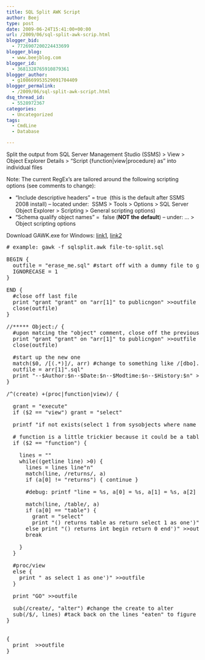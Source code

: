 ```yaml
---
title: SQL Split AWK Script
author: Beej
type: post
date: 2009-06-24T15:41:00+00:00
url: /2009/06/sql-split-awk-scrip.html
blogger_bid:
  - 7726907200224433699
blogger_blog:
  - www.beejblog.com
blogger_id:
  - 3681328765910879361
blogger_author:
  - g108669953529091704409
blogger_permalink:
  - /2009/06/sql-split-awk-script.html
dsq_thread_id:
  - 5528972367
categories:
  - Uncategorized
tags:
  - CmdLine
  - Database

---
```

Split the output from SQL Server Management Studio (SSMS) > View > Object Explorer Details > “Script {function|view|procedure} as” into individual files
  
Note: The current RegEx’s are tailored around the following scripting options (see comments to change):

  * “Include descriptive headers” = true&nbsp; (this is the default after SSMS 2008 install) – located under:&nbsp; SSMS > Tools > Options > SQL Server Object Explorer > Scripting > General scripting options) 
  * “Schema qualify object names” =&nbsp; false (**NOT the default**) &#8211; under: … > Object scripting options 

Download GAWK.exe for Windows: <a href="http://sourceforge.net/project/showfiles.php?group_id=23617&package_id=16431" target="_blank">link1</a>, <a href="http://www.google.com/search?q=download+gawk+windows&ie=utf-8&oe=utf-8&aq=t&rls=org.mozilla:en-US:official&client=firefox-a" target="_blank">link2</a>

<pre class="prettyprint"># example: gawk -f sqlsplit.awk file-to-split.sql

BEGIN {
  outfile = "erase_me.sql" #start off with a dummy file to get the ball rolling
  IGNORECASE = 1
}

END {
  #close off last file
  print "grant "grant" on "arr[1]" to publicngon" >>outfile
  close(outfile)
}

//***** Object:/ {
  #upon matcing the "object" comment, close off the previous output file
  print "grant "grant" on "arr[1]" to publicngon" >>outfile
  close(outfile)

  #start up the new one
  match($0, /[(.*)]/, arr) #change to something like /[dbo].[(.*)]/ if you want “Schema qualify object names” enabled
  outfile = arr[1]".sql"
  print "--$Author:$n--$Date:$n--$Modtime:$n--$History:$n" > outfile
}

/^(create) +(proc|function|view)/ {

  grant = "execute"
  if ($2 == "view") grant = "select"

  printf "if not exists(select 1 from sysobjects where name = '"arr[1]"')ntexec('create "$2" "arr[1] >>outfile

  # function is a little trickier because it could be a table or scalar return type requiring slightly different create function signature
  if ($2 == "function") {
 
    lines = ""
    while((getline line) >0) {
      lines = lines line"n"
      match(line, /returns/, a)
      if (a[0] != "returns") { continue }

      #debug: printf "line = %s, a[0] = %s, a[1] = %s, a[2] = %s, a[3] = %sn", line, a[0], a[1], a[2], a[3]

      match(line, /table/, a)
      if (a[0] == "table") {
        grant = "select"
        print "() returns table as return select 1 as one')" >>outfile }
      else print "() returns int begin return 0 end')" >>outfile
      break

    }
  }

  #proc/view
  else {
    print " as select 1 as one')" >>outfile
  }

  print "GO" >>outfile

  sub(/create/, "alter") #change the create to alter
  sub(/$/, lines) #tack back on the lines "eaten" to figure out whether function was tabular or scalar
}


{ 
  print  >>outfile
}</pre>